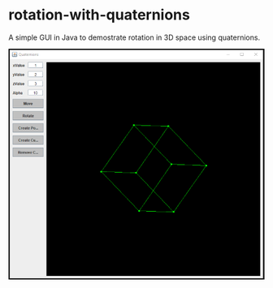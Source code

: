 # rotation-with-quaternions

 A simple GUI in Java to demostrate rotation in 3D space using quaternions.
 
![alt text](https://github.com/BjoernLuig/rotation-with-quaternions/blob/main/example.PNG?raw=true)

